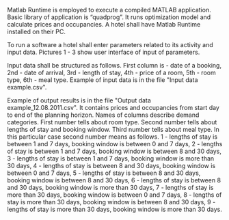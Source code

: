 Matlab Runtime is employed to execute a compiled MATLAB application. Basic library of application is “quadprog”. It runs optimization model and calculate prices and occupancies. A hotel shall have Matlab Runtime installed on their PC.

To run a software a hotel shall enter parameters related to its activity and input data. Pictures 1 - 3 show user interface of input of parameters.

Input data shall be structured as follows. First column is - date of a booking, 2nd - date of arrival, 3rd - length of stay, 4th - price of a room, 5th - room type, 6th - meal type. Example of input data is in the file "Input data example.csv". 

Example of output results is in the file "Output data example_12.08.2011.csv". 
It contains prices and occupancies from start day to end of the planning horizon. Names of columns describe demand categories. First number tells about room type. Second number tells about lengths of stay and booking window. Third number tells about meal type. In this particular case second number means as follows. 
1 - lengths of stay is between 1 and 7 days, booking window is between 0 and 7 days, 
2 - lengths of stay is between 1 and 7 days, booking window is between 8 and 30 days,
3 - lengths of stay is between 1 and 7 days, booking window is more than 30 days,
4 - lengths of stay is between 8 and 30 days, booking window is between 0 and 7 days,
5 - lengths of stay is between 8 and 30 days, booking window is between 8 and 30 days,
6 - lengths of stay is between 8 and 30 days, booking window is more than 30 days,
7 - lengths of stay is more than 30 days, booking window is between 0 and 7 days,
8 - lengths of stay is more than 30 days, booking window is between 8 and 30 days,
9 - lengths of stay is more than 30 days, booking window is more than 30 days.  
